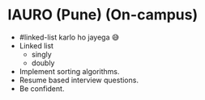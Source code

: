 # IAURO (Pune) (On-campus)

-   #linked-list karlo ho jayega 😅
-   Linked list
    -   singly
    -   doubly
-   Implement sorting algorithms.
-   Resume based interview questions.
-   Be confident.
